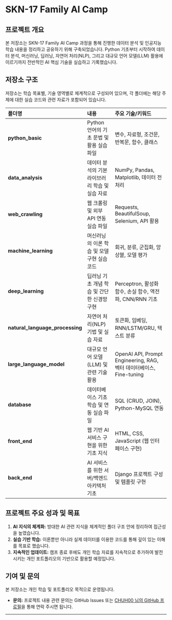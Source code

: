 # SKN-17 Family AI Camp

## 프로젝트 개요

본 저장소는 SKN-17 Family AI Camp 과정을 통해 진행한 데이터 분석 및 인공지능 학습 내용을 정리하고 공유하기 위해 구축되었습니다. Python 기초부터 시작하여 데이터 분석, 머신러닝, 딥러닝, 자연어 처리(NLP), 그리고 대규모 언어 모델(LLM) 활용에 이르기까지 전반적인 AI 핵심 기술을 실습하고 기록했습니다.

## 저장소 구조

저장소는 학습 목표별, 기술 영역별로 체계적으로 구성되어 있으며, 각 폴더에는 해당 주제에 대한 실습 코드와 관련 자료가 포함되어 있습니다.

| 폴더명 | 내용 | 주요 기술/키워드 |
| :--- | :--- | :--- |
| **python_basic** | Python 언어의 기초 문법 및 활용 실습 파일 | 변수, 자료형, 조건문, 반복문, 함수, 클래스 |
| **data_analysis** | 데이터 분석의 기본 라이브러리 학습 및 실습 자료 | NumPy, Pandas, Matplotlib, 데이터 전처리 |
| **web_crawling** | 웹 크롤링 및 외부 API 연동 실습 파일 | Requests, BeautifulSoup, Selenium, API 활용 |
| **machine_learning** | 머신러닝의 이론 학습 및 모델 구현 실습 코드 | 회귀, 분류, 군집화, 앙상블, 모델 평가 |
| **deep_learning** | 딥러닝 기초 개념 학습 및 간단한 신경망 구현 | Perceptron, 활성화 함수, 손실 함수, 역전파, CNN/RNN 기초 |
| **natural_language_processing** | 자연어 처리(NLP) 기법 및 실습 자료 | 토큰화, 임베딩, RNN/LSTM/GRU, 텍스트 분류 |
| **large_language_model** | 대규모 언어 모델(LLM) 및 관련 기술 활용 | OpenAI API, Prompt Engineering, RAG, 벡터 데이터베이스, Fine-tuning |
| **database** | 데이터베이스 기초 학습 및 연동 실습 파일 | SQL (CRUD, JOIN), Python-MySQL 연동 |
| **front_end** | 웹 기반 AI 서비스 구현을 위한 기초 지식 | HTML, CSS, JavaScript (웹 인터페이스 구현) |
| **back_end** | AI 서비스를 위한 서버/백엔드 아키텍처 기초 | Django 프로젝트 구성 및 템플릿 구현 |

## 프로젝트 주요 성과 및 목표

1.  **AI 지식의 체계화:** 방대한 AI 관련 지식을 체계적인 폴더 구조 안에 정리하여 접근성을 높였습니다.
2.  **실습 기반 학습:** 이론뿐만 아니라 실제 데이터를 이용한 코드를 통해 깊이 있는 이해를 목표로 했습니다.
3.  **지속적인 업데이트:** 캠프 종료 후에도 개인 학습 자료를 지속적으로 추가하여 발전시키는 개인 포트폴리오의 기반으로 활용할 예정입니다.

## 기여 및 문의

본 저장소는 개인 학습 및 포트폴리오 목적으로 운영됩니다.

* **문의:** 프로젝트 내용 관련 문의는 GitHub Issues 또는 [CHUH00 님의 GitHub 프로필](https://github.com/CHUH00)을 통해 연락 주시면 됩니다.

---

